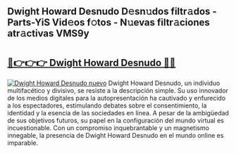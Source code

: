## Dwight Howard Desnudo D𝚎sn𝚞dos filtr𝚊dos - Parts-YiS Vid𝚎os f𝚘tos - N𝚞evas filtr𝚊ciones atr𝚊ctivas VMS9y

# <h2><a href="http://mb0ccv.tromn.icu/?c=Dwight+Howard+Desnudo">🔗👉👉👉 Dwight Howard Desnudo 🔗🔗</a></h2>

[![Dwight Howard Desnudo nuevo](https://i.imgur.com/pEAQMta.gif)](http://mb0ccv.tromn.icu/?c=Dwight+Howard+Desnudo)
Dwight Howard Desnudo, un individuo multifacético y divisivo, se resiste a la descripción simple. Su uso innovador de los medios digitales para la autopresentación ha cautivado y enfurecido a los espectadores, estimulando debates sobre el consentimiento, la identidad y la esencia de las sociedades en línea. A pesar de la ambigüedad de sus objetivos futuros, su papel en la configuración del mundo virtual es incuestionable. Con un compromiso inquebrantable y un magnetismo innegable, la presencia de Dwight Howard Desnudo en el mundo online es imparable.
